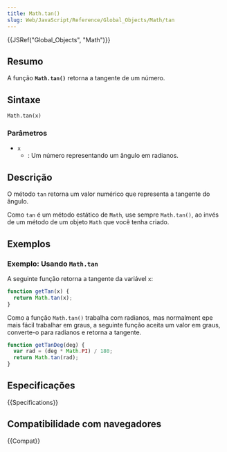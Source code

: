 ```yaml
---
title: Math.tan()
slug: Web/JavaScript/Reference/Global_Objects/Math/tan
---
```


{{JSRef("Global_Objects", "Math")}}

## Resumo

A função **`Math.tan()`** retorna a tangente de um número.

## Sintaxe

```
Math.tan(x)
```

### Parâmetros

- `x`
  - : Um número representando um ângulo em radianos.

## Descrição

O método `tan` retorna um valor numérico que representa a tangente do ângulo.

Como `tan` é um método estático de `Math`, use sempre `Math.tan()`, ao invés de um método de um objeto `Math` que você tenha criado.

## Exemplos

### Exemplo: Usando `Math.tan`

A seguinte função retorna a tangente da variável `x`:

```js
function getTan(x) {
  return Math.tan(x);
}
```

Como a função `Math.tan()` trabalha com radianos, mas normalment epe mais fácil trabalhar em graus, a seguinte função aceita um valor em graus, converte-o para radianos e retorna a tangente.

```js
function getTanDeg(deg) {
  var rad = (deg * Math.PI) / 180;
  return Math.tan(rad);
}
```

## Especificações

{{Specifications}}

## Compatibilidade com navegadores

{{Compat}}
